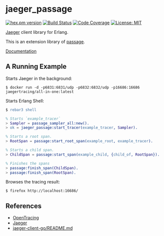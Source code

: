 jaeger_passage
==============

[![hex.pm version](https://img.shields.io/hexpm/v/jaeger_passage.svg)](https://hex.pm/packages/jaeger_passage)
[![Build Status](https://travis-ci.org/sile/jaeger_passage.svg?branch=master)](https://travis-ci.org/sile/jaeger_passage)
[![Code Coverage](https://codecov.io/gh/sile/jaeger_passage/branch/master/graph/badge.svg)](https://codecov.io/gh/sile/jaeger_passage/branch/master)
[![License: MIT](https://img.shields.io/badge/license-MIT-blue.svg)](LICENSE)

[Jaeger](https://uber.github.io/jaeger/) client library for Erlang.

This is an extension library of [passage](https://github.com/sile/passage).

[Documentation](https://hexdocs.pm/jaeger_passage/)

A Running Example
-----------------

Starts Jaeger in the background:

```console
$ docker run -d -p6831:6831/udp -p6832:6832/udp -p16686:16686 jaegertracing/all-in-one:latest
```

Starts Erlang Shell:
```erlang
$ rebar3 shell

% Starts `example_tracer`
> Sampler = passage_sampler_all:new().
> ok = jaeger_passage:start_tracer(example_tracer, Sampler).

% Starts a root span.
> RootSpan = passage:start_root_span(example_root, example_tracer).

% Starts a child span.
> ChildSpan = passage:start_span(example_child, {child_of, RootSpan}).

% Finishes the spans
> passage:finish_span(ChildSpan).
> passage:finish_span(RootSpan).
```

Browses the tracing result:
```console
$ firefox http://localhost:16686/
```

References
-----------

- [OpenTracing](http://opentracing.io/)
- [Jaeger](https://uber.github.io/jaeger/)
- [jaeger-client-go/README.md](https://github.com/jaegertracing/jaeger-client-go/blob/v2.9.0/README.md)
